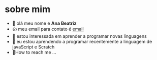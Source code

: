 # sobre mim

- 👋 olá meu nome e **Ana Beatriz**
- :+1: meu email para contato é [email](ana.ferreira.santos25@escola.pr.gov.br)
- 🌱 estou interessada em aprender a programar novas linguagens
- :eyes: eu estou aprendendo a programar recentemente a linguagem de javaScript e Scratch
- :seedling:How to reach me ...

<!---
anabeatriz1625/anabeatriz1625 is a ✨ special ✨ repository because its `README.md` (this file) appears on your GitHub profile.
You can click the Preview link to take a look at your changes.
--->

